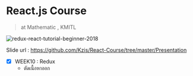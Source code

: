 # React.js Course
> at Mathematic , KMITL

![redux-react-tutorial-beginner-2018](https://user-images.githubusercontent.com/25294734/38483380-ea9e2458-3bfc-11e8-8a3c-5b3bf0515327.png)


Slide url : https://github.com/Kzis/React-Course/tree/master/Presentation

- [x] WEEK10 : Redux
  - ตัดเนื้อหาออก

